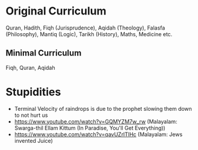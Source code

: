 # Original Curriculum
Quran, Hadith, Fiqh (Jurisprudence), Aqidah (Theology), Falasfa (Philosophy), Mantiq (Logic), Tarikh (History), Maths, Medicine etc.
## Minimal Curriculum
Fiqh, Quran, Aqidah

# Stupidities
- Terminal Velocity of raindrops is due to the prophet slowing them down to not hurt us
- https://www.youtube.com/watch?v=GQMYZM7w_rw (Malayalam: Swarga-thil Ellam Kittum (In Paradise, You'll Get Everything))
- https://www.youtube.com/watch?v=qavUZrlTlHc (Malayalam: Jews invented Juice)